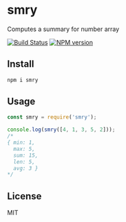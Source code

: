 # smry

Сomputes a summary for number array

[![Build Status][travis-image]][travis-url]
[![NPM version][npm-image]][npm-url]

## Install

```bash
npm i smry
```

## Usage

```js
const smry = require('smry');

console.log(smry([4, 1, 3, 5, 2]));
/*
{ min: 1,
  max: 5,
  sum: 15,
  len: 5,
  avg: 3 }
*/
```

## License

MIT

[npm-url]: https://npmjs.org/package/smry
[npm-image]: https://badge.fury.io/js/smry.svg
[travis-url]: https://travis-ci.org/astur/smry
[travis-image]: https://travis-ci.org/astur/smry.svg?branch=master